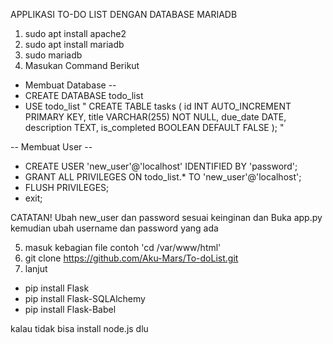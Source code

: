 APPLIKASI TO-DO LIST DENGAN DATABASE MARIADB

1. sudo apt install apache2
2. sudo apt install mariadb
3. sudo mariadb
4. Masukan Command Berikut
- Membuat Database --
- CREATE DATABASE todo_list
- USE todo_list
" CREATE TABLE tasks (
    id INT AUTO_INCREMENT PRIMARY KEY,
    title VARCHAR(255) NOT NULL,
    due_date DATE,
    description TEXT,
    is_completed BOOLEAN DEFAULT FALSE
); "

-- Membuat User --
- CREATE USER 'new_user'@'localhost' IDENTIFIED BY 'password';
- GRANT ALL PRIVILEGES ON todo_list.* TO 'new_user'@'localhost';
- FLUSH PRIVILEGES;
- exit;

CATATAN! Ubah new_user dan password sesuai keinginan dan Buka app.py 
kemudian ubah username dan password yang ada

5. masuk kebagian file contoh 'cd /var/www/html'
6. git clone https://github.com/Aku-Mars/To-doList.git
7. lanjut
- pip install Flask
- pip install Flask-SQLAlchemy
- pip install Flask-Babel

kalau tidak bisa install node.js dlu


